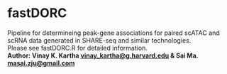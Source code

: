 # fastDORC
Pipeline for determineing peak-gene associations for paired scATAC and scRNA data generated in SHARE-seq and similar technologies.\
Please see fastDORC.R for detailed information.\
**Author: Vinay K. Kartha vinay_kartha@g.harvard.edu & Sai Ma. masai.zju@gmail.com**

